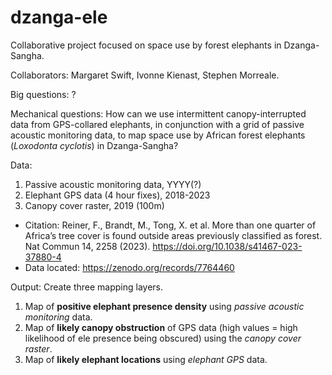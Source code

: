 # dzanga-ele
Collaborative project focused on space use by forest elephants in Dzanga-Sangha.

Collaborators: Margaret Swift, Ivonne Kienast, Stephen Morreale.

Big questions: ?

Mechanical questions: How can we use intermittent canopy-interrupted data from GPS-collared elephants, in conjunction with a grid of passive acoustic monitoring data, to map space use by African forest elephants (_Loxodonta cyclotis_) in Dzanga-Sangha?

Data: 

1. Passive acoustic monitoring data, YYYY(?)
1. Elephant GPS data (4 hour fixes), 2018-2023
1. Canopy cover raster, 2019 (100m) 
- Citation: Reiner, F., Brandt, M., Tong, X. et al. More than one quarter of Africa’s tree cover is found outside areas previously classified as forest. Nat Commun 14, 2258 (2023). https://doi.org/10.1038/s41467-023-37880-4
- Data located: https://zenodo.org/records/7764460

Output: Create three mapping layers.

1. Map of **positive elephant presence density** using _passive acoustic monitoring_ data.
1. Map of **likely canopy obstruction** of GPS data (high values = high likelihood of ele presence being obscured) using the _canopy cover raster_.
1. Map of **likely elephant locations** using _elephant GPS_ data.
